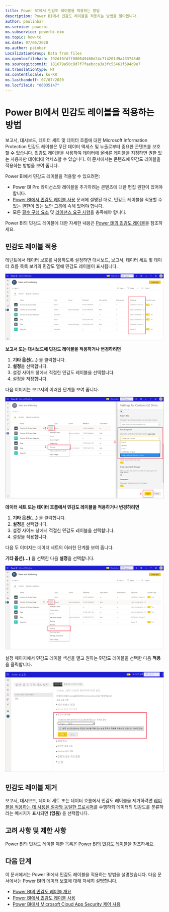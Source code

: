 ```yaml
---
title: Power BI에서 민감도 레이블을 적용하는 방법
description: Power BI에서 민감도 레이블을 적용하는 방법을 알아봅니다.
author: paulinbar
ms.service: powerbi
ms.subservice: powerbi-eim
ms.topic: how-to
ms.date: 07/06/2020
ms.author: painbar
LocalizationGroup: Data from files
ms.openlocfilehash: f92d10fdff880049460d24c714201d9a433745d8
ms.sourcegitcommit: 181679a50c9d7f7faebcca3a3fc55461f594d9e7
ms.translationtype: HT
ms.contentlocale: ko-KR
ms.lasthandoff: 07/07/2020
ms.locfileid: "86035147"
---
```

# <a name="how-to-apply-sensitivity-labels-in-power-bi"></a>Power BI에서 민감도 레이블을 적용하는 방법

보고서, 대시보드, 데이터 세트 및 데이터 흐름에 대한 Microsoft Information Protection 민감도 레이블은 무단 데이터 액세스 및 누출로부터 중요한 콘텐츠를 보호할 수 있습니다. 민감도 레이블을 사용하여 데이터에 올바른 레이블을 지정하면 권한 있는 사용자만 데이터에 액세스할 수 있습니다. 이 문서에서는 콘텐츠에 민감도 레이블을 적용하는 방법을 보여 줍니다.

Power BI에서 민감도 레이블을 적용할 수 있으려면:
* Power BI Pro 라이선스와 레이블을 추가하려는 콘텐츠에 대한 편집 권한이 있어야 합니다.
* [Power BI에서 민감도 레이블 사용](./service-security-enable-data-sensitivity-labels.md#enable-sensitivity-labels) 문서에 설명된 대로, 민감도 레이블을 적용할 수 있는 권한이 있는 보안 그룹에 속해 있어야 합니다.
* 모든 [필수 구성 요소](./service-security-sensitivity-label-overview.md#requirements-for-using-sensitivity-labels-in-power-bi) 및 [라이선스 요구 사항](./service-security-data-protection-overview.md#licensing)을 충족해야 합니다.

Power BI의 민감도 레이블에 대한 자세한 내용은 [Power BI의 민감도 레이블](service-security-sensitivity-label-overview.md)을 참조하세요.

## <a name="applying-sensitivity-labels"></a>민감도 레이블 적용

테넌트에서 데이터 보호를 사용하도록 설정하면 대시보드, 보고서, 데이터 세트 및 데이터 흐름 목록 보기의 민감도 열에 민감도 레이블이 표시됩니다.

![민감도 레이블 사용](media/service-security-apply-data-sensitivity-labels/apply-data-sensitivity-labels-01.png)

**보고서 또는 대시보드에 민감도 레이블을 적용하거나 변경하려면**
1. **기타 옵션(...)** 을 클릭합니다.
1. **설정**을 선택합니다.
1. 설정 사이드 창에서 적절한 민감도 레이블을 선택합니다.
1. 설정을 저장합니다.

다음 이미지는 보고서의 이러한 단계를 보여 줍니다.

![민감도 레이블 설정](media/service-security-apply-data-sensitivity-labels/apply-data-sensitivity-labels-02.png)

**데이터 세트 또는 데이터 흐름에서 민감도 레이블을 적용하거나 변경하려면**

1. **기타 옵션(...)** 을 클릭합니다.
1. **설정**을 선택합니다.
1. 설정 사이드 창에서 적절한 민감도 레이블을 선택합니다.
1. 설정을 적용합니다.

다음 두 이미지는 데이터 세트의 이러한 단계를 보여 줍니다.

**기타 옵션(...)** 을 선택한 다음 **설정**을 선택합니다.

![데이터 세트 설정 열기](media/service-security-apply-data-sensitivity-labels/apply-data-sensitivity-labels-05.png)

설정 페이지에서 민감도 레이블 섹션을 열고 원하는 민감도 레이블을 선택한 다음 **적용**을 클릭합니다.

![민감도 레이블 선택](media/service-security-apply-data-sensitivity-labels/apply-data-sensitivity-labels-06.png)

## <a name="removing-sensitivity-labels"></a>민감도 레이블 제거
보고서, 대시보드, 데이터 세트 또는 데이터 흐름에서 민감도 레이블을 제거하려면 [레이블을 적용하는 데 사용된 절차와 동일한 프로시저](#applying-sensitivity-labels)를 수행하되 데이터의 민감도를 분류하라는 메시지가 표시되면 **(없음)** 을 선택합니다. 

## <a name="considerations-and-limitations"></a>고려 사항 및 제한 사항

Power BI의 민감도 레이블 제한 목록은 [Power BI의 민감도 레이블](service-security-sensitivity-label-overview.md#limitations)을 참조하세요.

## <a name="next-steps"></a>다음 단계

이 문서에서는 Power BI에서 민감도 레이블을 적용하는 방법을 설명했습니다. 다음 문서에서는 Power BI의 데이터 보호에 대해 자세히 설명합니다. 

* [Power BI의 민감도 레이블 개요](./service-security-sensitivity-label-overview.md)
* [Power BI에서 민감도 레이블 사용](./service-security-enable-data-sensitivity-labels.md)
* [Power BI에서 Microsoft Cloud App Security 제어 사용](./service-security-using-microsoft-cloud-app-security-controls.md)